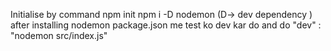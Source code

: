 Initialise by command 
npm init
npm i -D nodemon (D-> dev dependency )
after installing nodemon package.json me test ko dev kar do and do "dev" : "nodemon src/index.js"

